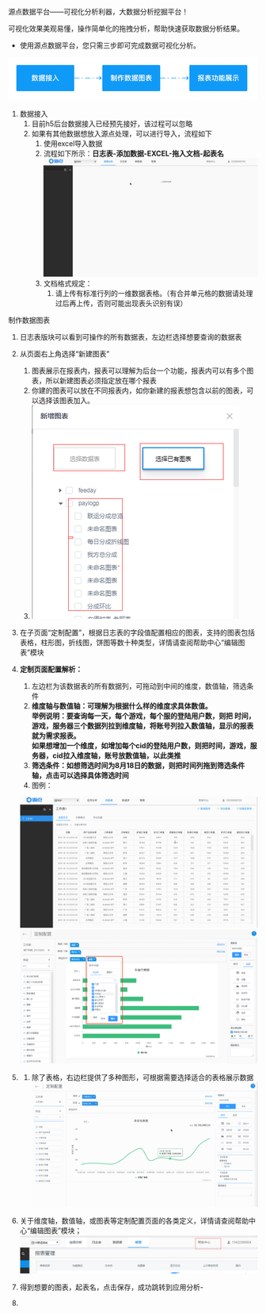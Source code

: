 源点数据平台——可视化分析利器，大数据分析挖掘平台！

可视化效果美观易懂，操作简单化的拖拽分析，帮助快速获取数据分析结果。

* 使用源点数据平台，您只需三步即可完成数据可视化分析。

![](/assets/基本使用流程.png)

1. 数据接入
   1. 目前h5后台数据接入已经预先接好，该过程可以忽略
   2. 如果有其他数据想放入源点处理，可以进行导入，流程如下
      1. 使用excel导入数据
      2. 流程如下所示：**日志表-添加数据-EXCEL-拖入文档-起表名**![](/assets/step1数据接入.gif)
      3. 文档格式规定：
         1. 请上传有标准行列的一维数据表格。（有合并单元格的数据请处理过后再上传，否则可能出现表头识别有误）

制作数据图表

1. 日志表版块可以看到可操作的所有数据表，左边栏选择想要查询的数据表
2. 从页面右上角选择“新建图表”
   1. 图表展示在报表内，报表可以理解为后台一个功能，报表内可以有多个图表，所以新建图表必须指定放在哪个报表
   2. 你建的图表可以放在不同报表内，如你新建的报表想包含以前的图表，可以选择该图表加入。
   3. ![](/assets/import1.png)
3. 在子页面“定制配置”，根据日志表的字段值配置相应的图表，支持的图表包括表格，柱形图，折线图，饼图等数十种类型，详情请查阅帮助中心“编辑图表”模块
4. **定制页面配置解析：**  
   1. 左边栏为该数据表的所有数据列，可拖动到中间的维度，数值轴，筛选条件  
   2. **维度轴与数值轴：可理解为根据什么样的维度求具体数值。**  
      **举例说明：要查询每一天，每个游戏，每个服的登陆用户数，则把 时间，游戏，服务器三个数据列拉到维度轴，将账号列拉入数值轴，显示的报表就为需求报表。**  
      **如果想增加一个维度，如增加每个cid的登陆用户数，则把时间，游戏，服务器，cid拉入维度轴，账号放数值轴，以此类推**  
   3. **筛选条件：如想筛选时间为8月18日的数据，则把时间列拖到筛选条件轴，点击可以选择具体筛选时间**  
   4. 图例：

   ![](/assets/step2图表配置.gif)![](/assets/文本筛选.png)

5. 1. 除了表格，右边栏提供了多种图形，可根据需要选择适合的表格展示数据![](/assets/step2.1图表配置.gif)
6. 关于维度轴，数值轴，或图表等定制配置页面的各类定义，详情请查阅帮助中心“编辑图表”模块；![](/assets/import.png)
7. 得到想要的图表，起表名，点击保存，成功跳转到应用分析-
8. 





